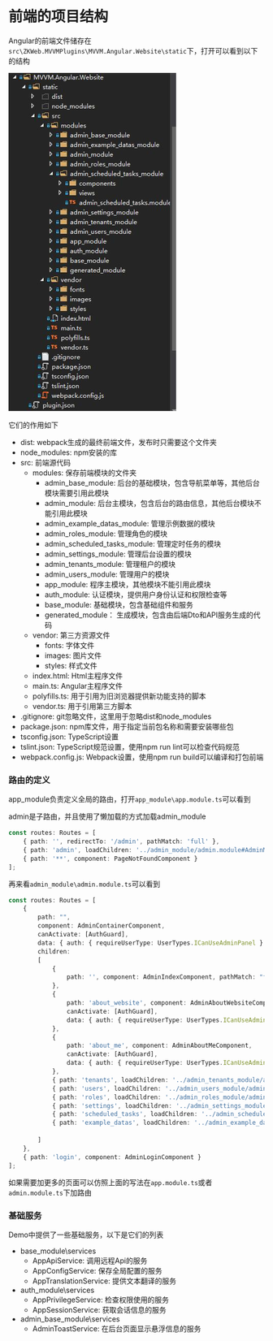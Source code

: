 # 前端的项目结构

Angular的前端文件储存在`src\ZKWeb.MVVMPlugins\MVVM.Angular.Website\static`下，打开可以看到以下的结构

![前端项目](img/frontend_struction.jpg)

它们的作用如下

- dist: webpack生成的最终前端文件，发布时只需要这个文件夹
- node_modules: npm安装的库
- src: 前端源代码
  - modules: 保存前端模块的文件夹
    - admin_base_module: 后台的基础模块，包含导航菜单等，其他后台模块需要引用此模块
    - admin_module: 后台主模块，包含后台的路由信息，其他后台模块不能引用此模块
    - admin_example_datas_module: 管理示例数据的模块
    - admin_roles_module: 管理角色的模块
    - admin_scheduled_tasks_module: 管理定时任务的模块
    - admin_settings_module: 管理后台设置的模块
    - admin_tenants_module: 管理租户的模块
    - admin_users_module: 管理用户的模块
    - app_module: 程序主模块，其他模块不能引用此模块
    - auth_module: 认证模块，提供用户身份认证和权限检查等
    - base_module: 基础模块，包含基础组件和服务
    - generated_module： 生成模块，包含由后端Dto和API服务生成的代码
  - vendor: 第三方资源文件
    - fonts: 字体文件
    - images: 图片文件
    - styles: 样式文件
  - index.html: Html主程序文件
  - main.ts: Angular主程序文件
  - polyfills.ts: 用于引用为旧浏览器提供新功能支持的脚本
  - vendor.ts: 用于引用第三方脚本
- .gitignore: git忽略文件，这里用于忽略dist和node_modules
- package.json: npm库文件，用于指定当前包名称和需要安装哪些包
- tsconfig.json: TypeScript设置
- tslint.json: TypeScript规范设置，使用npm run lint可以检查代码规范
- webpack.config.js: Webpack设置，使用npm run build可以编译和打包前端

### **路由的定义**

app_module负责定义全局的路由，打开`app_module\app.module.ts`可以看到

admin是子路由，并且使用了懒加载的方式加载admin_module

``` typescript
const routes: Routes = [
    { path: '', redirectTo: '/admin', pathMatch: 'full' },
    { path: 'admin', loadChildren: '../admin_module/admin.module#AdminModule' },
    { path: '**', component: PageNotFoundComponent }
];
```

再来看`admin_module\admin.module.ts`可以看到

``` typescript
const routes: Routes = [
    {
        path: "",
        component: AdminContainerComponent,
        canActivate: [AuthGuard],
        data: { auth: { requireUserType: UserTypes.ICanUseAdminPanel } },
        children:
        [
            {
                path: '', component: AdminIndexComponent, pathMatch: "full"
            },
            {
                path: 'about_website', component: AdminAboutWebsiteComponent,
                canActivate: [AuthGuard],
                data: { auth: { requireUserType: UserTypes.ICanUseAdminPanel } }
            },
            {
                path: 'about_me', component: AdminAboutMeComponent,
                canActivate: [AuthGuard],
                data: { auth: { requireUserType: UserTypes.ICanUseAdminPanel } }
            },
            { path: 'tenants', loadChildren: '../admin_tenants_module/admin_tenants.module#AdminTenantsModule' },
            { path: 'users', loadChildren: '../admin_users_module/admin_users.module#AdminUsersModule' },
            { path: 'roles', loadChildren: '../admin_roles_module/admin_roles.module#AdminRolesModule' },
            { path: 'settings', loadChildren: '../admin_settings_module/admin_settings.module#AdminSettingsModule' },
            { path: 'scheduled_tasks', loadChildren: '../admin_scheduled_tasks_module/admin_scheduled_tasks.module#AdminScheduledTasksModule' },
            { path: 'example_datas', loadChildren: '../admin_example_datas_module/admin_example_datas.module#AdminExampleDatasModule' }

        ]
    },
    { path: 'login', component: AdminLoginComponent } 
];
```

如果需要加更多的页面可以仿照上面的写法在`app.module.ts`或者`admin.module.ts`下加路由

### **基础服务**

Demo中提供了一些基础服务，以下是它们的列表

- base_module\services
  - AppApiService: 调用远程Api的服务
  - AppConfigService: 保存全局配置的服务
  - AppTranslationService: 提供文本翻译的服务
- auth_module\services
  - AppPrivilegeService: 检查权限使用的服务
  - AppSessionService: 获取会话信息的服务
- admin_base_module\services
  - AdminToastService: 在后台页面显示悬浮信息的服务
